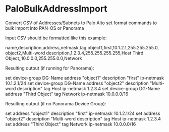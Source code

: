 # PaloBulkAddressImport
Convert CSV of Addresses/Subnets to Palo Alto set format commands to bulk import into PAN-OS or Panorama

Input CSV should be formatted like this example:

name,description,address,netmask,tag
object1,first,10.1.2.1,255.255.255.0,
object2,Multi-word description,1.2.3.4,255.255.255.255,Host
Third Object,,10.0.0.0,255.255.0.0,Network

Resulting output (if running for Panorama):

set device-group DG-Name address "object1" description "first" ip-netmask 10.1.2.1/24
set device-group DG-Name address "object2" description "Multi-word description" tag Host ip-netmask 1.2.3.4
set device-group DG-Name address "Third Object" tag Network ip-netmask 10.0.0.0/16

Resulting output (if no Panorama Device Group):

set address "object1" description "first" ip-netmask 10.1.2.1/24
set address "object2" description "Multi-word description" tag Host ip-netmask 1.2.3.4
set address "Third Object" tag Network ip-netmask 10.0.0.0/16
